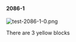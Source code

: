 #### 2086-1
![test-2086-1-0.png](https://github.com/lil-lab/nlvr/raw/master/nlvr/test/images/3/test-2086-1-0.png "test-2086-1-0.png")

There are 3 yellow blocks